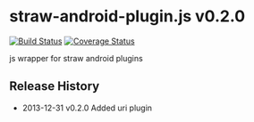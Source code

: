 # straw-android-plugin.js v0.2.0

[![Build Status](https://travis-ci.org/strawjs/straw-android-plugin.js.png?branch=master)](https://travis-ci.org/strawjs/straw-android-plugin.js) [![Coverage Status](https://coveralls.io/repos/strawjs/straw-android-plugin.js/badge.png?branch=master)](https://coveralls.io/r/strawjs/straw-android-plugin.js?branch=master)

js wrapper for straw android plugins

## Release History

- 2013-12-31 v0.2.0 Added uri plugin
